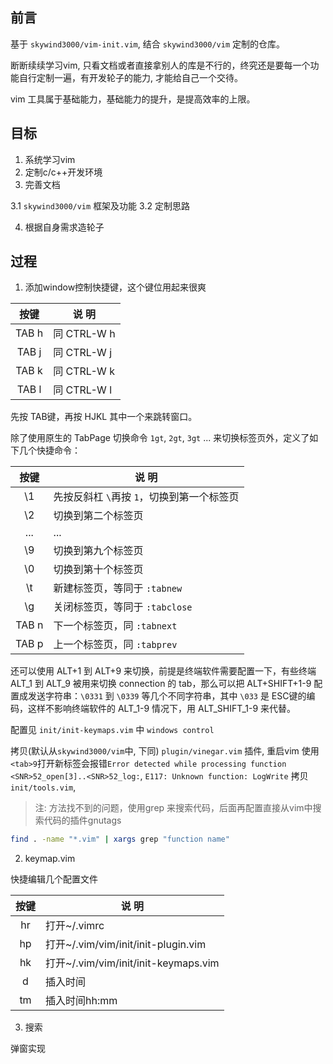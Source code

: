 
## 前言

基于 `skywind3000/vim-init.vim`, 结合 `skywind3000/vim` 定制的仓库。

断断续续学习vim, 只看文档或者直接拿别人的库是不行的，终究还是要每一个功能自行定制一遍，有开发轮子的能力, 才能给自己一个交待。

vim 工具属于基础能力，基础能力的提升，是提高效率的上限。

## 目标

1. 系统学习vim
2. 定制c/c++开发环境
3. 完善文档

3.1 `skywind3000/vim` 框架及功能
3.2 定制思路

4. 根据自身需求造轮子

## 过程

1. 添加window控制快捷键，这个键位用起来很爽

| 按键    | 说 明    |
| :-----: | ------   | 
| TAB h | 同 CTRL-W h |
| TAB j | 同 CTRL-W j |
| TAB k | 同 CTRL-W k |
| TAB l | 同 CTRL-W l |

先按 TAB键，再按 HJKL 其中一个来跳转窗口。

除了使用原生的 TabPage 切换命令 `1gt`, `2gt`, `3gt` ... 来切换标签页外，定义了如下几个快捷命令：

| 按键    | 说 明    |
| :-----: | ------   |
| \1  | 先按反斜杠 `\`再按 `1`，切换到第一个标签页 |
| \2  | 切换到第二个标签页 |
| ... | ... |
| \9  | 切换到第九个标签页 |
| \0  | 切换到第十个标签页 |
| \t  | 新建标签页，等同于 `:tabnew` |
| \g  | 关闭标签页，等同于 `:tabclose` |
| TAB n | 下一个标签页，同 `:tabnext` |
| TAB p | 上一个标签页，同 `:tabprev` |

还可以使用 ALT+1 到 ALT+9 来切换，前提是终端软件需要配置一下，有些终端 ALT_1 到 ALT_9 被用来切换 connection 的 tab，那么可以把 ALT+SHIFT+1-9 配置成发送字符串：`\0331` 到 `\0339` 等几个不同字符串，其中 `\033` 是 ESC键的编码，这样不影响终端软件的 ALT_1-9 情况下，用 ALT_SHIFT_1-9 来代替。

配置见 `init/init-keymaps.vim` 中 `windows control`

拷贝(默认从`skywind3000/vim`中, 下同) `plugin/vinegar.vim` 插件, 重启vim
使用`<tab>9`打开新标签会报错`Error detected while processing function <SNR>52_open[3]..<SNR>52_log:`, `E117: Unknown function: LogWrite`
拷贝 `init/tools.vim`, 

>注: 方法找不到的问题，使用grep 来搜索代码，后面再配置直接从vim中搜索代码的插件gnutags
```sh
find . -name "*.vim" | xargs grep "function name"
```

2. keymap.vim

快捷编辑几个配置文件

| 按键    | 说 明    |
| :-----: | ------   | 
| <space>hr | 打开~/.vimrc |
| <space>hp | 打开~/.vim/vim/init/init-plugin.vim |
| <space>hk | 打开~/.vim/vim/init/init-keymaps.vim |
| <space>d  | 插入时间 |
| <space>tm | 插入时间hh:mm |

3. 搜索

弹窗实现

